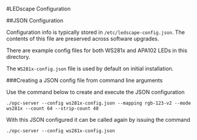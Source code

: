 #LEDscape Configuration


##JSON Configuration

Configuration info is typically stored in `/etc/ledscape-config.json`. The contents of this file are preserved across software upgrades.  

There are example config files for both WS281x and APA102 LEDs in this directory. 

The `WS281x-config.json` file is used by default on initial installation. 

###Creating a JSON config file from command line arguments

Use the command below to create and execute the JSON configuration

	./opc-server --config ws281x-config.json --mapping rgb-123-v2 --mode ws281x --count 64 --strip-count 48

With this JSON configured it can be called again by issuing the command

	./opc-server --config ws281x-config.json
